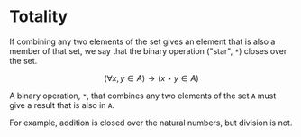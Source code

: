 # Totality

If combining any two elements of the set gives an element that is also a member of that set, we say that the binary operation ("star", `*`) closes over the set.

$$(\forall x,y \in A) \to (x \star y \in A)$$

A binary operation, `*`, that combines any two elements of the set `A` must give a result that is also in `A`.

For example, addition is closed over the natural numbers, but division is not.
